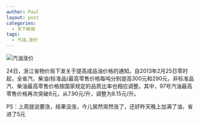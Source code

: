 ```yaml
---
author: Paul
layout: post
categories:
  - 天下新闻
tags:
  - 汽油,涨价
---
```




![汽油涨价](http://img.hz.mk/2013-0103/qiyou-2013update1.jpg)

24日，浙江省物价局下发关于提高成品油价格的通知。自2013年2月25日零时起，全省汽、柴油(标准品)最高零售价格每吨分别提高300元和290元，非标准品汽、柴油最高零售价格按国家规定的品质比率也相应调整。其中，97号汽油最高零售价格再次突破8元，从7.90元/升，调整为8.15元/升。

PS：上周就说要涨，结果没涨，今儿居然突然涨了，还好昨天晚上加满了油，省进了5元